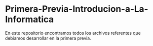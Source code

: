 # Primera-Previa-Introducion-a-La-Informatica
En este repositorio encontramos todos los archivos referentes que debiamos desarrollar en la primera previa. 

